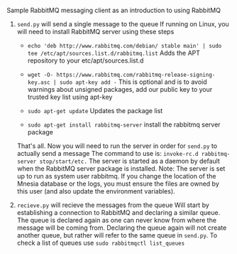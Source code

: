 Sample RabbitMQ messaging client as an introduction to using RabbitMQ

1. `send.py` will send a single message to the queue
    If running on Linux, you will need to install RabbitMQ server using these steps
    + `echo 'deb http://www.rabbitmq.com/debian/ stable main' | sudo tee /etc/apt/sources.list.d/rabbitmq.list`
        Adds the APT repository to your etc/apt/sources.list.d
    + `wget -O- https://www.rabbitmq.com/rabbitmq-release-signing-key.asc | sudo apt-key add -`
        This is optional and is to avoid warnings about unsigned packages, add our public key to your trusted key list using apt-key
        
    + `sudo apt-get update`
        Updates the package list
    
    + `sudo apt-get install rabbitmq-server`
        install the rabbitmq server package
    
    
    That's all. Now you will need to run the server in order for `send.py` to actually send a message
    The command to use is:
    `invoke-rc.d rabbitmq-server stop/start/etc.`
    The server is started as a daemon by default when the RabbitMQ server package is installed.
    Note: The server is set up to run as system user rabbitmq. 
    If you change the location of the Mnesia database or the logs, you must ensure the files are owned by this user (and also update the environment variables).

2. `recieve.py` will recieve the messages from the queue
    Will start by establishing a connection to RabbitMQ and declaring a similar queue. The queue is declared again as one can never know from where the message will be coming from. Declaring the queue again will not create another queue, but rather will refer to the same queue in `send.py`. 
    To check a list of queues use `sudo rabbitmqctl list_queues`

    
